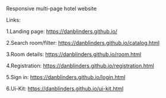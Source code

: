 Responsive multi-page hotel website

Links:

1.Landing page: https://danblinders.github.io/

2.Search room/filter: https://danblinders.github.io/catalog.html

3.Room details: https://danblinders.github.io/room.html

4.Registration: https://danblinders.github.io/registration.html

5.Sign in: https://danblinders.github.io/login.html

6.Ui-Kit: https://danblinders.github.io/ui-kit.html
